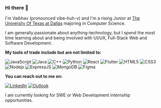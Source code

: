 
### Hi there 👋
I'm Vaibhav (pronounced vibe-huh-v) and I'm a rising Junior at [The University Of Texas at Dallas](https://utdallas.edu) majoring in Computer Science.

I am generally passionate about anything-technology, but I spend the most time learning about and being involved with UI/UX, Full-Stack Web and Software Development.

 **My tools of trade include but are not limited to:** 
 
![JavaScript](https://img.shields.io/badge/-JavaScript-black?style=flat-square&logo=javascript&logoColor=yellow) ![Java](https://img.shields.io/badge/-Java-black?style=flat-square&logo=java&logoColor=orange) ![C++](https://img.shields.io/badge/-C++-black?style=flat-square&logo=c%2B%2b&logoColor=blue) ![Python](https://img.shields.io/badge/-Python-black?style=flat-square&logo=python)  ![React](https://img.shields.io/badge/-React-black?style=flat-square&logo=react&logoColor=blue) ![Flutter](https://img.shields.io/badge/-Flutter-black?style=flat-square&logo=flutter&logoColor=blue) ![HTML5](https://img.shields.io/badge/-HTML5-black?style=flat-square&logo=html5) ![CSS3](https://img.shields.io/badge/-CSS3-black?style=flat-square&logo=css3&logoColor=blue) ![Nodejs](https://img.shields.io/badge/-Nodejs-black?style=flat-square&logo=Node-dot-js) ![ExpressJS](https://img.shields.io/badge/-ExpressJS-black?style=flat-square&logo=express&logoColor=white) ![MongoDB](https://img.shields.io/badge/-MongoDB-black?style=flat-square&logo=mongodb ) ![Figma](https://img.shields.io/badge/-Figma-black?style=flat-square&logo=figma)  


 **You can reach out to me on:** 
 
[![LinkedIn](https://img.shields.io/badge/-LinkedIn-blue?style=flat-square&logo=LinkedIn&logoColor=white )](https://linkedin.com/in/vaibhavpras) [![Outlook](https://img.shields.io/badge/-vaibhav.prasanna@outlook.com-blue?style=flat-square&logo=mail-dot-ru&logoColor=white )](mailto:vaibhav.prasanna@outlook.com)

I am currently looking for SWE or Web Development internship opportunities.
